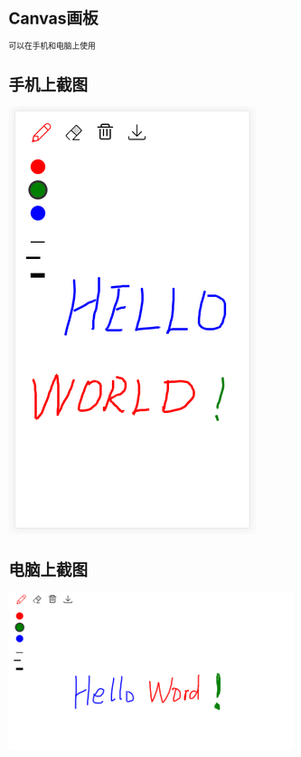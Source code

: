# Canvas画板
可以在手机和电脑上使用

# 手机上截图
![image](https://github.com/JenvyXU/Canvas-demo/blob/master/canvas-phone.PNG)
# 电脑上截图
![image](https://github.com/JenvyXU/Canvas-demo/blob/master/canvas-pc.PNG)
